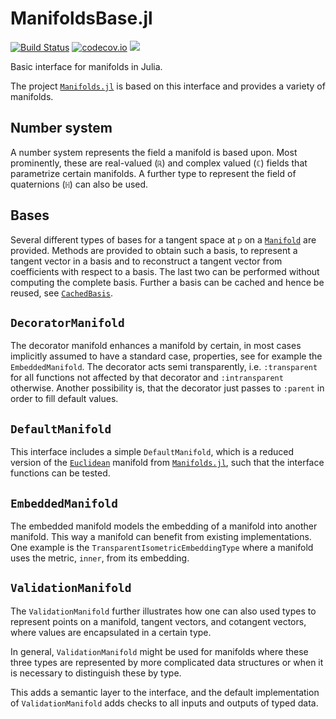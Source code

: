 # ManifoldsBase.jl

[![Build Status](https://travis-ci.org/JuliaManifolds/ManifoldsBase.jl.svg?branch=master)](https://travis-ci.org/JuliaManifolds/ManifoldsBase.jl/) [![codecov.io](http://codecov.io/github/JuliaManifolds/ManifoldsBase.jl/coverage.svg?branch=master)](https://codecov.io/gh/JuliaManifolds/ManifoldsBase.jl/)
[![](https://img.shields.io/badge/docs-dev-blue.svg)](https://julianlsolvers.github.io/Manifolds.jl/latest/)

Basic interface for manifolds in Julia.

The project [`Manifolds.jl`](https://github.com/JuliaManifolds/Manifolds.jl)
is based on this interface and provides a variety of manifolds.

## Number system

A number system represents the field a manifold is based upon.
Most prominently, these are real-valued (`ℝ`) and complex valued (`ℂ`) fields that
parametrize certain manifolds.
A further type to represent the field of quaternions (`ℍ`) can also be used.

## Bases

Several different types of bases for a tangent space at `p` on a [`Manifold`](@ref) are provided.
Methods are provided to obtain such a basis, to represent a tangent vector in a basis and to reconstruct a tangent vector from coefficients with respect to a basis.
The last two can be performed without computing the complete basis.
Further a basis can be cached and hence be reused, see [`CachedBasis`](https://juliamanifolds.github.io/Manifolds.jl/latest/interface.html#ManifoldsBase.CachedBasis).

## `DecoratorManifold`

The decorator manifold enhances a manifold by certain, in most cases implicitly
assumed to have a standard case, properties, see for example the `EmbeddedManifold`.
The decorator acts semi transparently, i.e. `:transparent` for all functions not affected by that
decorator and `:intransparent` otherwise. Another possibility is, that the decorator just
passes to `:parent` in order to fill default values.

## `DefaultManifold`

This interface includes a simple `DefaultManifold`, which is a reduced version
of the [`Euclidean`](https://github.com/JuliaManifolds/Manifolds.jl/blob/master/src/Euclidean.jl)
manifold from [`Manifolds.jl`](https://github.com/JuliaManifolds/Manifolds.jl),
such that the interface functions can be tested.

## `EmbeddedManifold`

The embedded manifold models the embedding of a manifold into another manifold.
This way a manifold can benefit from existing implementations.
One example is the `TransparentIsometricEmbeddingType` where a manifold uses the metric,
`inner`, from its embedding.

## `ValidationManifold`

The `ValidationManifold` further illustrates how one can also used types to
represent points on a manifold, tangent vectors, and cotangent vectors,
where values are encapsulated in a certain type.

In general, `ValidationManifold` might be used for manifolds where these three types are represented
by more complicated data structures or when it is necessary to distinguish these
by type.

This adds a semantic layer to the interface, and the default implementation of
`ValidationManifold` adds checks to all inputs and outputs of typed data.
